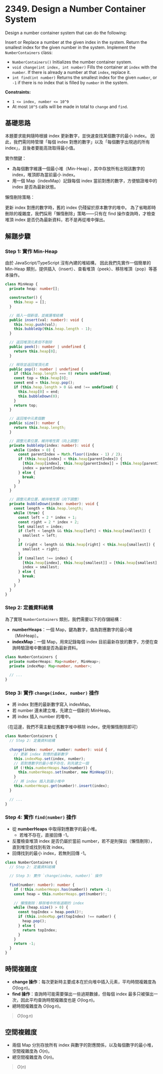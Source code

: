 # 2349. Design a Number Container System

Design a number container system that can do the following:

Insert or Replace a number at the given index in the system.
Return the smallest index for the given number in the system.
Implement the `NumberContainers` class:

- `NumberContainers()` Initializes the number container system.
- `void change(int index, int number)` Fills the container at `index` with the `number`. If there is already a number at that `index`, replace it.
- `int find(int number)` Returns the smallest index for the given `number`, or `-1` if there is no index that is filled by `number` in the system.

**Constraints:**

- `1 <= index, number <= 10^9`
- At most `10^5` calls will be made in total to `change` and `find`.

## 基礎思路

本題要求能夠隨時根據 index 更新數字，並快速查找某個數字的最小 index。
因此，我們需同時管理「每個 index 對應的數字」以及「每個數字出現過的所有 index」，且後者要能高效取得最小值。

實作關鍵：

- 為每個數字維護一個最小堆（Min-Heap），其中存放所有出現該數字的 index，堆頂即為當前最小 index。
- 用一個 Map（indexMap）記錄每個 index 當前對應的數字，方便驗證堆中的 index 是否為最新狀態。

懶惰刪除策略：

更新 index 對應的數字時，舊的 index 仍殘留於原本數字的堆中。
為了省略即時刪除的複雜度，我們採用「懶惰刪除」策略——只有在 find 操作查詢時，才檢查堆頂 index 是否仍為最新資料，若不是再從堆中彈出。

## 解題步驟

### Step 1: 實作 Min-Heap

由於 JavaScript/TypeScript 沒有內建的堆結構，
因此我們先實作一個簡單的 Min-Heap 類別，提供插入（insert）、查看堆頂（peek）、移除堆頂（pop）等基本操作。

```typescript
class MinHeap {
  private heap: number[];

  constructor() {
    this.heap = [];
  }

  // 插入一個新值，並維護堆結構
  public insert(val: number): void {
    this.heap.push(val);
    this.bubbleUp(this.heap.length - 1);
  }

  // 返回堆頂元素但不刪除
  public peek(): number | undefined {
    return this.heap[0];
  }

  // 移除並返回堆頂元素
  public pop(): number | undefined {
    if (this.heap.length === 0) return undefined;
    const top = this.heap[0];
    const end = this.heap.pop();
    if (this.heap.length > 0 && end !== undefined) {
      this.heap[0] = end;
      this.bubbleDown(0);
    }
    return top;
  }

  // 返回堆中元素個數
  public size(): number {
    return this.heap.length;
  }

  // 調整元素位置，維持堆性質（向上調整）
  private bubbleUp(index: number): void {
    while (index > 0) {
      const parentIndex = Math.floor((index - 1) / 2);
      if (this.heap[index] < this.heap[parentIndex]) {
        [this.heap[index], this.heap[parentIndex]] = [this.heap[parentIndex], this.heap[index]];
        index = parentIndex;
      } else {
        break;
      }
    }
  }

  // 調整元素位置，維持堆性質（向下調整）
  private bubbleDown(index: number): void {
    const length = this.heap.length;
    while (true) {
      const left = 2 * index + 1;
      const right = 2 * index + 2;
      let smallest = index;
      if (left < length && this.heap[left] < this.heap[smallest]) {
        smallest = left;
      }
      if (right < length && this.heap[right] < this.heap[smallest]) {
        smallest = right;
      }
      if (smallest !== index) {
        [this.heap[index], this.heap[smallest]] = [this.heap[smallest], this.heap[index]];
        index = smallest;
      } else {
        break;
      }
    }
  }
}
```

### Step 2: 定義資料結構

為了實現 `NumberContainers` 類別，我們需要以下的存儲結構：

- **numberHeaps**：一個 Map，鍵為數字，值為對應數字的最小堆（MinHeap）。
- **indexMap**：一個 Map，用來記錄每個 index 目前最新存放的數字，方便在查詢時驗證堆中數據是否為最新資料。

```typescript
class NumberContainers {
  private numberHeaps: Map<number, MinHeap>;
  private indexMap: Map<number, number>;
  
  // ...
}
```

### Step 3: 實作 `change(index, number)` 操作

- 將 index 對應的最新數字寫入 indexMap。
- 若 number 還未建立堆，先建立一個新的 MinHeap。
- 將 index 插入 number 的堆中。

（在這邊，我們不需主動從舊數字堆中移除 index，使用懶惰刪除即可）

```typescript
class NumberContainers {
  // Step 2: 定義資料結構
  
  change(index: number, number: number): void {
    // 更新 index 對應的最新數字
    this.indexMap.set(index, number);
    // 若對應數字的最小堆不存在，則先建立一個
    if (!this.numberHeaps.has(number)) {
      this.numberHeaps.set(number, new MinHeap());
    }
    // 將 index 插入到最小堆中
    this.numberHeaps.get(number)!.insert(index);
  }
  
  // ...
}
```

### Step 4: 實作 `find(number)` 操作

- 從 **numberHeaps** 中取得對應數字的最小堆。
  - 若堆不存在，直接回傳 -1。
- 反覆檢查堆頂 index 是否仍屬於當前 number，若不是則彈出（懶惰刪除），直到堆空或找到有效 index。
- 回傳找到的最小 index，若無則回傳 -1。

```typescript
class NumberContainers {
  // Step 2: 定義資料結構
  
  // Step 3: 實作 `change(index, number)` 操作
  
  find(number: number): number {
    if (!this.numberHeaps.has(number)) return -1;
    const heap = this.numberHeaps.get(number)!;
    
    // 懶惰刪除：移除堆中所有過期的 index
    while (heap.size() > 0) {
      const topIndex = heap.peek()!;
      if (this.indexMap.get(topIndex) !== number) {
        heap.pop();
      } else {
        return topIndex;
      }
    }
    return -1;
  }
}
```

## 時間複雜度

- **change 操作**：每次更新時主要成本在於向堆中插入元素，平均時間複雜度為 $O(\log n)$。
- **find 操作**：查詢時可能需要彈出一些過期數據，但每個 index 最多只被彈出一次，因此平均查詢時間複雜度也是 $O(\log n)$。
- 總時間複雜度為 $O(\log n)$。

> $O(\log n)$

## 空間複雜度

- 兩個 Map 分別存放所有 index 與數字的對應關係，以及每個數字的最小堆，空間複雜度為 $O(n)$。
- 總空間複雜度為 $O(n)$。

> $O(n)$
